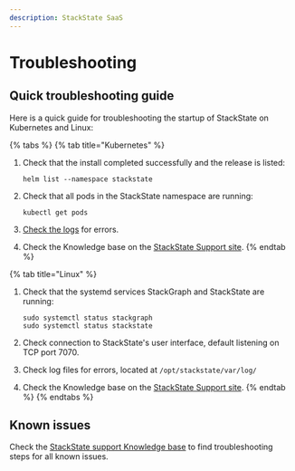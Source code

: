 ```yaml
---
description: StackState SaaS
---
```


# Troubleshooting

## Quick troubleshooting guide

Here is a quick guide for troubleshooting the startup of StackState on Kubernetes and Linux:

{% tabs %}
{% tab title="Kubernetes" %}
1. Check that the install completed successfully and the release is listed:

   ```text
   helm list --namespace stackstate
   ```

2. Check that all pods in the StackState namespace are running:

   ```text
   kubectl get pods
   ```

3. [Check the logs](../../configure/logging/stackstate-log-files.md) for errors.
4. Check the Knowledge base on the [StackState Support site](https://support.stackstate.com/).
{% endtab %}

{% tab title="Linux" %}
1. Check that the systemd services StackGraph and StackState are running:

   ```text
   sudo systemctl status stackgraph
   sudo systemctl status stackstate
   ```

2. Check connection to StackState's user interface, default listening on TCP port 7070.
3. Check log files for errors, located at `/opt/stackstate/var/log/`
4. Check the Knowledge base on the [StackState Support site](https://support.stackstate.com/).
{% endtab %}
{% endtabs %}

## Known issues

Check the [StackState support Knowledge base](https://support.stackstate.com/hc/en-us/sections/360004684540-Known-issues) to find troubleshooting steps for all known issues.

